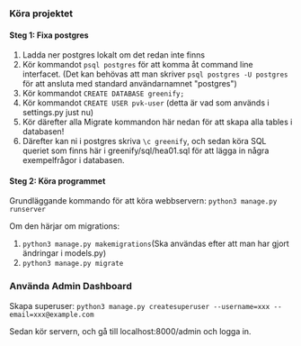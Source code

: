 ### Köra projektet

#### Steg 1: Fixa postgres

1. Ladda ner postgres lokalt om det redan inte finns
2. Kör kommandot `psql postgres` för att komma åt command line interfacet. (Det kan behövas att man skriver `psql postgres -U postgres` för att ansluta med standard användarnamnet "postgres")
3. Kör kommandot `CREATE DATABASE greenify;`
4. Kör kommandot `CREATE USER pvk-user` (detta är vad som används i settings.py just nu)
5. Kör därefter alla Migrate kommandon här nedan för att skapa alla tables i databasen!
6. Därefter kan ni i postgres skriva `\c greenify`, och sedan köra SQL queriet som finns här i greenify/sql/hea01.sql för att lägga in några exempelfrågor i databasen.

#### Steg 2: Köra programmet

Grundläggande kommando för att köra webbservern:
`python3 manage.py runserver`

Om den härjar om migrations:
1. `python3 manage.py makemigrations`(Ska användas efter att man har gjort ändringar i models.py)
2. `python3 manage.py migrate`

### Använda Admin Dashboard

Skapa superuser:
`python3 manage.py createsuperuser --username=xxx --email=xxx@example.com`

Sedan kör servern, och gå till localhost:8000/admin och logga in.